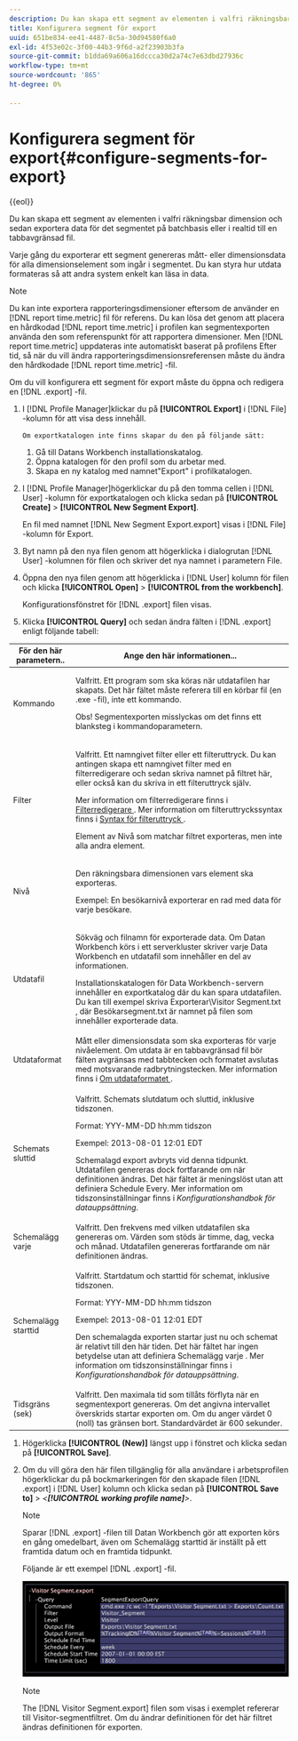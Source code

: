 ```yaml
---
description: Du kan skapa ett segment av elementen i valfri räkningsbar dimension och sedan exportera data för det segmentet på batchbasis eller i realtid till en tabbavgränsad fil.
title: Konfigurera segment för export
uuid: 651be834-ee41-4487-8c5a-30d94580f6a0
exl-id: 4f53e02c-3f00-44b3-9f6d-a2f23903b3fa
source-git-commit: b1dda69a606a16dccca30d2a74c7e63dbd27936c
workflow-type: tm+mt
source-wordcount: '865'
ht-degree: 0%

---
```


# Konfigurera segment för export{#configure-segments-for-export}

{{eol}}

Du kan skapa ett segment av elementen i valfri räkningsbar dimension och sedan exportera data för det segmentet på batchbasis eller i realtid till en tabbavgränsad fil.

Varje gång du exporterar ett segment genereras mått- eller dimensionsdata för alla dimensionselement som ingår i segmentet. Du kan styra hur utdata formateras så att andra system enkelt kan läsa in data.

>[!NOTE]
>
>Du kan inte exportera rapporteringsdimensioner eftersom de använder en [!DNL report time.metric] fil för referens. Du kan lösa det genom att placera en hårdkodad [!DNL report time.metric] i profilen kan segmentexporten använda den som referenspunkt för att rapportera dimensioner. Men [!DNL report time.metric] uppdateras inte automatiskt baserat på profilens Efter tid, så när du vill ändra rapporteringsdimensionsreferensen måste du ändra den hårdkodade [!DNL report time.metric] -fil.

Om du vill konfigurera ett segment för export måste du öppna och redigera en [!DNL .export] -fil.

1. I [!DNL Profile Manager]klickar du på **[!UICONTROL Export]** i [!DNL File] -kolumn för att visa dess innehåll.

       Om exportkatalogen inte finns skapar du den på följande sätt:
   
   1. Gå till Datans Workbench installationskatalog.
   1. Öppna katalogen för den profil som du arbetar med.
   1. Skapa en ny katalog med namnet&quot;Export&quot; i profilkatalogen.

1. I [!DNL Profile Manager]högerklickar du på den tomma cellen i [!DNL User] -kolumn för exportkatalogen och klicka sedan på **[!UICONTROL Create]** > **[!UICONTROL New Segment Export]**.

   En fil med namnet [!DNL New Segment Export.export] visas i [!DNL File] -kolumn för Export.

1. Byt namn på den nya filen genom att högerklicka i dialogrutan [!DNL User] -kolumnen för filen och skriver det nya namnet i parametern File.
1. Öppna den nya filen genom att högerklicka i [!DNL User] kolumn för filen och klicka **[!UICONTROL Open]** > **[!UICONTROL from the workbench]**.

   Konfigurationsfönstret för [!DNL .export] filen visas.

1. Klicka **[!UICONTROL Query]** och sedan ändra fälten i [!DNL .export] enligt följande tabell:

<table id="table_C2EC8FCD3FA04DE78D2CADFA3F7FD8E3"> 
 <thead> 
  <tr> 
   <th colname="col1" class="entry"> För den här parametern.. </th> 
   <th colname="col2" class="entry"> Ange den här informationen... </th> 
  </tr> 
 </thead>
 <tbody> 
  <tr> 
   <td colname="col1"> Kommando </td> 
   <td colname="col2"> <p>Valfritt. Ett program som ska köras när utdatafilen har skapats. Det här fältet måste referera till en körbar fil (en <span class="filepath"> .exe </span> -fil), inte ett kommando. </p> <p>Obs! Segmentexporten misslyckas om det finns ett blanksteg i kommandoparametern. </p> </td> 
  </tr> 
  <tr> 
   <td colname="col1"> Filter </td> 
   <td colname="col2"> <p>Valfritt. Ett namngivet filter eller ett filteruttryck. Du kan antingen skapa ett namngivet filter med en filterredigerare och sedan skriva namnet på filtret här, eller också kan du skriva in ett filteruttryck själv. </p> <p>Mer information om filterredigerare finns i <a href="../../../home/c-get-started/c-analysis-vis/c-filter-editors/c-filter-editors.md#concept-2f343ecbed8240f18b0c1f1eccef11e3"> Filterredigerare </a>. Mer information om filteruttryckssyntax finns i <a href="../../../home/c-get-started/c-qry-lang-syntx/c-syntx-fltr-exp.md#concept-72f2563f809747a2a3cff7ec72462a15"> Syntax för filteruttryck </a>. </p> <p>Element av Nivå som matchar filtret exporteras, men inte alla andra element. </p> </td> 
  </tr> 
  <tr> 
   <td colname="col1"> Nivå </td> 
   <td colname="col2"> <p>Den räkningsbara dimensionen vars element ska exporteras. </p> <p>Exempel: En besökarnivå exporterar en rad med data för varje besökare. </p> </td> 
  </tr> 
  <tr> 
   <td colname="col1"> Utdatafil </td> 
   <td colname="col2"> <p>Sökväg och filnamn för exporterade data. Om Datan Workbench körs i ett serverkluster skriver varje Data Workbench en utdatafil som innehåller en del av informationen. </p> <p>Installationskatalogen för Data Workbench-servern innehåller en exportkatalog där du kan spara utdatafilen. Du kan till exempel skriva <span class="filepath"> Exporterar\Visitor Segment.txt </span>, där <span class="filepath"> Besökarsegment.txt </span> är namnet på filen som innehåller exporterade data. </p> </td> 
  </tr> 
  <tr> 
   <td colname="col1"> Utdataformat </td> 
   <td colname="col2"> Mått eller dimensionsdata som ska exporteras för varje nivåelement. Om utdata är en tabbavgränsad fil bör fälten avgränsas med tabbtecken och formatet avslutas med motsvarande radbrytningstecken. Mer information finns i <a href="../../../home/c-get-started/c-exp-data-seg-exp/c-abt-otpt-frmt.md#concept-ac7e24d1374a4b418365db7cc98c361e"> Om utdataformatet </a>. </td> 
  </tr> 
  <tr> 
   <td colname="col1"> Schemats sluttid </td> 
   <td colname="col2"> <p>Valfritt. Schemats slutdatum och sluttid, inklusive tidszonen. </p> <p>Format: YYY-MM-DD hh:mm tidszon </p> <p>Exempel: 2013-08-01 12:01 EDT </p> <p>Schemalagd export avbryts vid denna tidpunkt. Utdatafilen genereras dock fortfarande om när definitionen ändras. Det här fältet är meningslöst utan att definiera Schedule Every. Mer information om tidszonsinställningar finns i <i>Konfigurationshandbok för datauppsättning</i>. </p> </td> 
  </tr> 
  <tr> 
   <td colname="col1"> Schemalägg varje </td> 
   <td colname="col2"> Valfritt. Den frekvens med vilken utdatafilen ska genereras om. Värden som stöds är timme, dag, vecka och månad. Utdatafilen genereras fortfarande om när definitionen ändras. </td> 
  </tr> 
  <tr> 
   <td colname="col1"> Schemalägg starttid </td> 
   <td colname="col2"> <p>Valfritt. Startdatum och starttid för schemat, inklusive tidszonen. </p> <p>Format: YYY-MM-DD hh:mm tidszon </p> <p>Exempel: 2013-08-01 12:01 EDT </p> <p>Den schemalagda exporten startar just nu och schemat är relativt till den här tiden. Det här fältet har ingen betydelse utan att definiera <span class="wintitle"> Schemalägg varje </span>. Mer information om tidszonsinställningar finns i <i>Konfigurationshandbok för datauppsättning</i>. </p> </td> 
  </tr> 
  <tr> 
   <td colname="col1"> Tidsgräns (sek) </td> 
   <td colname="col2"> Valfritt. Den maximala tid som tillåts förflyta när en segmentexport genereras. Om det angivna intervallet överskrids startar exporten om. Om du anger värdet 0 (noll) tas gränsen bort. Standardvärdet är 600 sekunder. </td> 
  </tr> 
 </tbody> 
</table>

1. Högerklicka **[!UICONTROL (New)]** längst upp i fönstret och klicka sedan på **[!UICONTROL Save]**.
1. Om du vill göra den här filen tillgänglig för alla användare i arbetsprofilen högerklickar du på bockmarkeringen för den skapade filen [!DNL .export] i [!DNL User] kolumn och klicka sedan på **[!UICONTROL Save to]** > *&lt;**[!UICONTROL working profile name]**>*.

   >[!NOTE]
   >
   >Sparar [!DNL .export] -filen till Datan Workbench gör att exporten körs en gång omedelbart, även om Schemalägg starttid är inställt på ett framtida datum och en framtida tidpunkt.

   Följande är ett exempel [!DNL .export] -fil.

   ![](assets/vis_Segment_Export_File.png)

   >[!NOTE]
   >
   >The [!DNL Visitor Segment.export] filen som visas i exemplet refererar till Visitor-segmentfiltret. Om du ändrar definitionen för det här filtret ändras definitionen för exporten.
